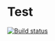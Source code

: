 # Test

[![Build status](https://ci.appveyor.com/api/projects/status/9p8f0ra44omjigns?svg=true)](https://ci.appveyor.com/project/ferfox88/ajs-6-2)